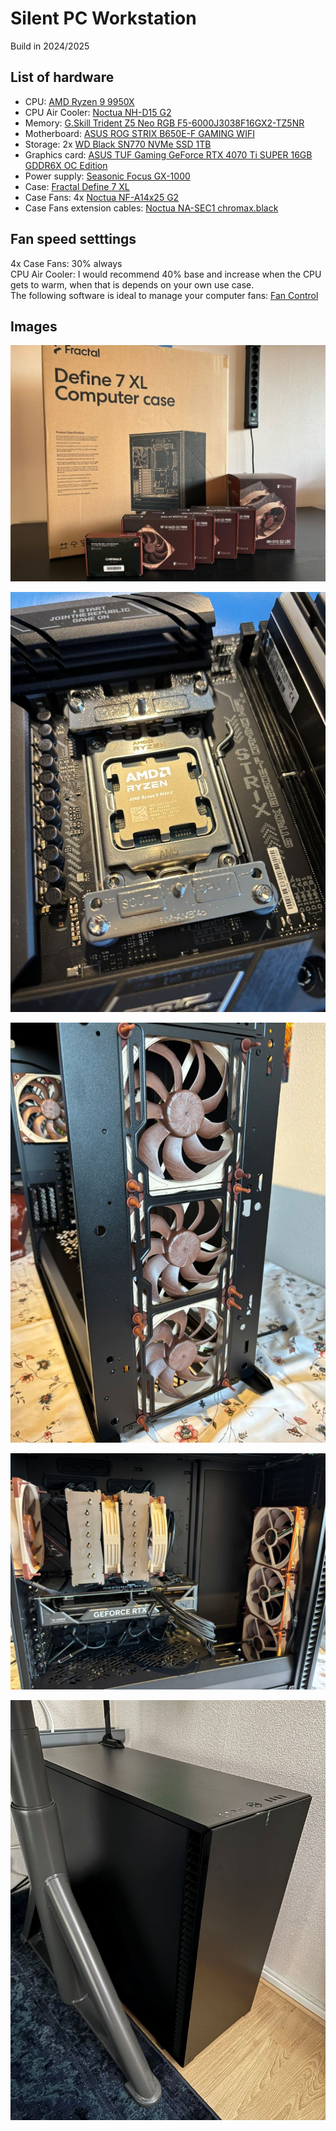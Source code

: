 # Silent PC Workstation  

Build in 2024/2025

## List of hardware

- CPU: [AMD Ryzen 9 9950X](https://www.amd.com/en/products/processors/desktops/ryzen/9000-series/amd-ryzen-9-9950x.html)  
- CPU Air Cooler: [Noctua NH-D15 G2](https://noctua.at/en/nh-d15-g2-lbc)  
- Memory: [G.Skill Trident Z5 Neo RGB F5-6000J3038F16GX2-TZ5NR](https://www.gskill.com/product/165/390/1661410135/F5-6000J3038F16GX2-TZ5NR)
- Motherboard: [ASUS ROG STRIX B650E-F GAMING WIFI](https://rog.asus.com/motherboards/rog-strix/rog-strix-b650e-f-gaming-wifi-model/)  
- Storage: 2x [WD Black SN770 NVMe SSD 1TB](https://shop.sandisk.com/products/ssd/internal-ssd/wd-black-sn770-nvme-ssd?sku=WDS100T3X0E-00B3N0)  
- Graphics card: [ASUS TUF Gaming GeForce RTX 4070 Ti SUPER 16GB GDDR6X OC Edition](https://www.asus.com/motherboards-components/graphics-cards/tuf-gaming/tuf-rtx4070tis-o16g-gaming/)  
- Power supply: [Seasonic Focus GX-1000](https://seasonic.com/focus-gx/)  
- Case: [Fractal Define 7 XL](https://www.fractal-design.com/products/cases/define/define-7-xl/black-tg-dark-tint/)  
- Case Fans: 4x [Noctua NF-A14x25 G2](https://noctua.at/en/nf-a14x25-g2-pwm)  
- Case Fans extension cables: [Noctua NA-SEC1 chromax.black](https://noctua.at/en/na-sec1-chromax-black)  

## Fan speed setttings

4x Case Fans: 30% always  
CPU Air Cooler: I would recommend 40% base and increase when the CPU gets to warm, when that is depends on your own use case.  
The following software is ideal to manage your computer fans: [Fan Control](https://getfancontrol.com/)  

## Images

[![case and cooling](./images/case-and-cooling.jpg)](./images/case-and-cooling.jpg)  

[![mobo and cpu](./images/mobo-cpu.jpg)](./images/mobo-cpu.jpg)  

[![case fans front](./images/case-fans-front.jpg)](./images/case-fans-front.jpg)  

[![case inside](./images/case-inside.jpg)](./images/case-inside.jpg)  

[![case closed](./images/case-closed.jpg)](./images/case-closed.jpg)  
